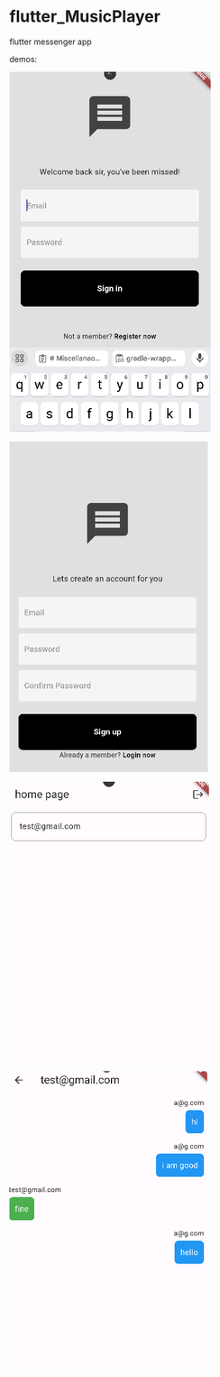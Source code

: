 # flutter_MusicPlayer
flutter messenger app

demos:


![login](readme_images/s1.PNG)


![register](readme_images/s2.PNG)


![list_of_contacts](readme_images/s3.PNG)


![a_contact](readme_images/s4.PNG)


